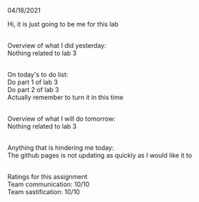 04/18/2021

Hi, it is just going to be me for this lab <br>
<br>


Overview of what I did yesterday:<br>
Nothing related to lab 3<br>
<br>


On today's to do list:<br>
Do part 1 of lab 3<br>
Do part 2 of lab 3<br>
Actually remember to turn it in this time<br>
<br>


Overview of what I will do tomorrow:<br>
Nothing related to lab 3<br>
<br>


Anything that is hindering me today:<br>
The github pages is not updating as quickly as I would like it to<br>
<br>


Ratings for this assignment<br>
Team communication: 10/10<br>
Team sastification: 10/10<br>
